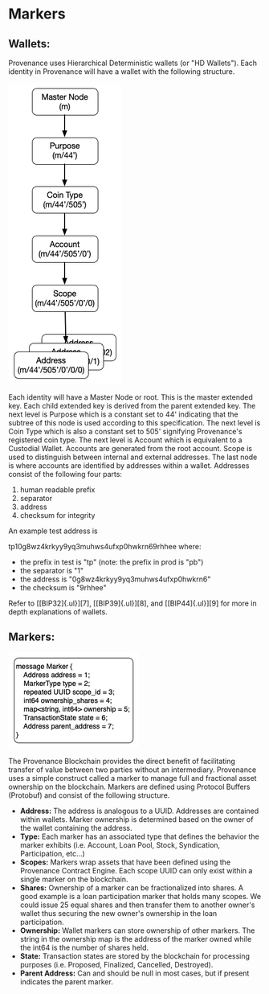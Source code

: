 # Markers

## Wallets:

Provenance uses Hierarchical Deterministic wallets \(or \"HD Wallets\"\). Each identity in Provenance will have a wallet with the following structure.

![](../.gitbook/assets/wallets.png)

Each identity will have a Master Node or root. This is the master extended key. Each child extended key is derived from the parent extended key. The next level is Purpose which is a constant set to 44\' indicating that the subtree of this node is used according to this specification. The next level is Coin Type which is also a constant set to 505\' signifying Provenance's registered coin type. The next level is Account which is equivalent to a Custodial Wallet. Accounts are generated from the root account. Scope is used to distinguish between internal and external addresses. The last node is where accounts are identified by addresses within a wallet. Addresses consist of the following four parts:

1. human readable prefix
2. separator
3. address
4. checksum for integrity

An example test address is

tp10g8wz4krkyy9yq3muhws4ufxp0hwkrn69rhhee where:

* the prefix in test is "tp" \(note: the prefix in prod is "pb"\)
* the separator is "1"
* the address is "0g8wz4krkyy9yq3muhws4ufxp0hwkrn6"
* the checksum is "9rhhee"

Refer to \[\[BIP32\]{.ul}\]\[7\], \[\[BIP39\]{.ul}\]\[8\], and \[\[BIP44\]{.ul}\]\[9\] for more in depth explanations of wallets.

## Markers:

![](../.gitbook/assets/markers.png)

The Provenance Blockchain provides the direct benefit of facilitating transfer of value between two parties without an intermediary. Provenance uses a simple construct called a marker to manage full and fractional asset ownership on the blockchain. Markers are defined using Protocol Buffers \(Protobuf\) and consist of the following structure.

* **Address:** The address is analogous to a UUID. Addresses are contained within wallets. Marker ownership is determined based on the owner of the wallet containing the address.
* **Type:** Each marker has an associated type that defines the behavior the marker exhibits \(i.e. Account, Loan Pool, Stock, Syndication, Participation, etc...\)
* **Scopes:** Markers wrap assets that have been defined using the Provenance Contract Engine. Each scope UUID can only exist within a single marker on the blockchain.
* **Shares:** Ownership of a marker can be fractionalized into shares. A good example is a loan participation marker that holds many scopes. We could issue 25 equal shares and then transfer them to another owner's wallet thus securing the new owner's ownership in the loan participation.
* **Ownership:** Wallet markers can store ownership of other markers. The string in the ownership map is the address of the marker owned while the int64 is the number of shares held.
* **State:** Transaction states are stored by the blockchain for processing purposes \(i.e. Proposed, Finalized, Cancelled, Destroyed\).
* **Parent Address:** Can and should be null in most cases, but if present indicates the parent marker.

